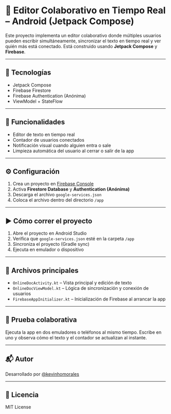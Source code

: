# 📝 Editor Colaborativo en Tiempo Real – Android (Jetpack Compose)

Este proyecto implementa un editor colaborativo donde múltiples usuarios pueden escribir simultáneamente, sincronizar el texto en tiempo real y ver quién más está conectado. Está construido usando **Jetpack Compose** y **Firebase**.

---

## 🚀 Tecnologías

- Jetpack Compose
- Firebase Firestore
- Firebase Authentication (Anónima)
- ViewModel + StateFlow

---

## 🎯 Funcionalidades

- Editor de texto en tiempo real
- Contador de usuarios conectados
- Notificación visual cuando alguien entra o sale
- Limpieza automática del usuario al cerrar o salir de la app

---

## ⚙️ Configuración

1. Crea un proyecto en [Firebase Console](https://console.firebase.google.com/)
2. Activa **Firestore Database** y **Authentication (Anónima)**
3. Descarga el archivo `google-services.json`
4. Coloca el archivo dentro del directorio `/app`

---

## ▶️ Cómo correr el proyecto

1. Abre el proyecto en Android Studio
2. Verifica que `google-services.json` esté en la carpeta `/app`
3. Sincroniza el proyecto (Gradle sync)
4. Ejecuta en emulador o dispositivo

---

## 📄 Archivos principales

- `OnlineDocActivity.kt` – Vista principal y edición de texto
- `OnlineDocViewModel.kt` – Lógica de sincronización y conexión de usuarios
- `FirebaseAppInitializer.kt` – Inicialización de Firebase al arrancar la app

---

## 🧪 Prueba colaborativa

Ejecuta la app en dos emuladores o teléfonos al mismo tiempo. Escribe en uno y observa cómo el texto y el contador se actualizan al instante.

---

## 📬 Autor

Desarrollado por [@kevinhomorales](https://github.com/kevinhomorales)

---

## 📝 Licencia

MIT License
